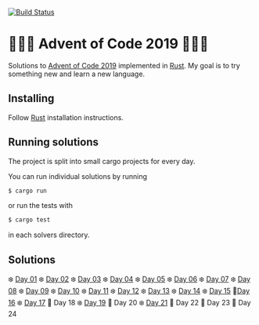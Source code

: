 [![Build Status](https://travis-ci.org/Cadiac/adventofcode.svg?branch=2019)](https://travis-ci.org/Cadiac/adventofcode)

# 🎄🎄🎄 Advent of Code 2019 🎄🎄🎄  

Solutions to [Advent of Code 2019](https://adventofcode.com/) implemented in [Rust](https://www.rust-lang.org).
My goal is to try something new and learn a new language.

## Installing

Follow [Rust](https://www.rust-lang.org/en-US/install.html) installation instructions.

## Running solutions

The project is split into small cargo projects for every day.

You can run individual solutions by running

```bash
$ cargo run
```

or run the tests with

```bash
$ cargo test
```

in each solvers directory.

## Solutions

❄️ [Day 01](day01/src/main.rs)
❄️ [Day 02](day02/src/main.rs)
❄️ [Day 03](day03/src/main.rs)
❄️ [Day 04](day04/src/main.rs)
❄️ [Day 05](day05/src/main.rs)
❄️ [Day 06](day06/src/main.rs)
❄️ [Day 07](day07/src/main.rs)
❄️ [Day 08](day08/src/main.rs)
❄️ [Day 09](day09/src/main.rs)
❄️ [Day 10](day10/src/main.rs)
❄️ [Day 11](day11/src/main.rs)
❄️ [Day 12](day12/src/main.rs)
❄️ [Day 13](day13/src/main.rs)
❄️ [Day 14](day14/src/main.rs)
❄️ [Day 15](day15/src/main.rs)
🧐[Day 16](day16/src/main.rs)
❄️ [Day 17](day17/src/main.rs)
🎁 Day 18
❄️ [Day 19](day19/src/main.rs)
🎁 Day 20
❄️ [Day 21](day21/src/main.rs)
🎁 Day 22
🎁 Day 23
🎁 Day 24

